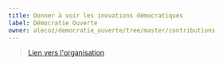 ```yaml
---
title: Donner à voir les inovations démocratiques
label: Démocratie Ouverte
owner: alecoz/democratie_ouverte/tree/master/contributions
---
```


> [Lien vers l'organisation](http://github.com/alecoz/democratie_ouverte)
